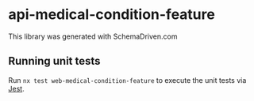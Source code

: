 
# api-medical-condition-feature

This library was generated with SchemaDriven.com

## Running unit tests

Run `nx test web-medical-condition-feature` to execute the unit tests via [Jest](https://jestjs.io).

